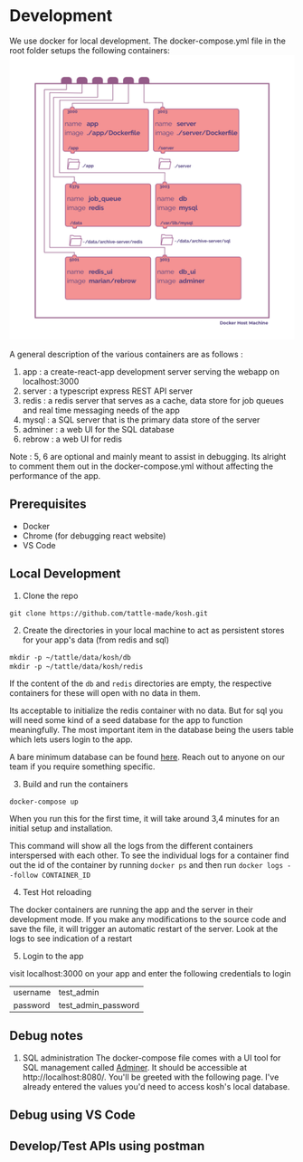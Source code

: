 # Development
We use docker for local development. The docker-compose.yml file in the root folder setups the following containers:
![containers](images/docker-diag-local.jpg)

A general description of the various containers are as follows :
1. app : a create-react-app development server serving the webapp on localhost:3000
2. server : a typescript express REST API server
3. redis : a redis server that serves as a cache, data store for job queues and real time messaging needs of the app
4. mysql : a SQL server that is the primary data store of the server
5. adminer : a web UI for the SQL database
6. rebrow : a web UI for redis

Note : 5, 6 are optional and mainly meant to assist in debugging. Its alright to comment them out in the docker-compose.yml without affecting the performance of the app.

## Prerequisites
- Docker
- Chrome (for debugging react website)
- VS Code

## Local Development
1. Clone the repo

```
git clone https://github.com/tattle-made/kosh.git
```

2. Create the directories in your local machine to act as persistent stores for your app's data (from redis and sql)

```
mkdir -p ~/tattle/data/kosh/db
mkdir -p ~/tattle/data/kosh/redis
```
If the content of the `db` and `redis` directories are empty, the respective containers for these will open with no data in them.

Its acceptable to initialize the redis container with no data. But for sql you will need some kind of a seed database for the app to function meaningfully. The most important item in the database being the users table which lets users login to the app.

A bare minimum database can be found [here](https://tattle-media.s3.amazonaws.com/shell_server.sql). Reach out to anyone on our team if you require something specific.

3. Build and run the containers
```
docker-compose up
```
When you run this for the first time, it will take around 3,4 minutes for an initial setup and installation.

This command will show all the logs from the different containers interspersed with each other. To see the individual logs for a container find out the id of the container by running `docker ps` and then run `docker logs --follow CONTAINER_ID`

4. Test Hot reloading

The docker containers are running the app and the server in their development mode. If you make any modifications to the source code and save the file, it will trigger an automatic restart of the server. Look at the logs to see indication of a restart

5. Login to the app

visit localhost:3000 on your app and enter the following credentials to login

|               |        |
| --------------|--------|
| username      | test_admin  |
| password      | test_admin_password |

## Debug notes
1. SQL administration
The docker-compose file comes with a UI tool for SQL management called [Adminer](https://www.adminer.org). It should be accessible at http://localhost:8080/. You'll be greeted with the following page. I've already entered the values you'd need to access kosh's local database.

## Debug using VS Code

## Develop/Test APIs using postman
